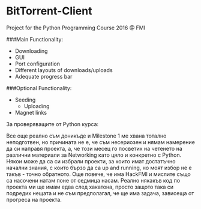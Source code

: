 # BitTorrent-Client
Project for the Python Programming Course 2016 @ FMI

###Main Functionality:
  * Downloading
  * GUI
  * Port configuration
  * Different layouts of downloads/uploads
  * Adequate progress bar

###Optional Functionality:
  * Seeding
    * Uploading
  * Magnet links


За проверяващите от Python курса:

Все още реално съм доникъде и Milestone 1 ме хвана тотално неподготвен, но причината не е, че съм несериозен и нямам намерение да си направя проекта, а, че този месец го посветих на четенето на различни материали за Networking като цяло и конкретно с Python. Някои може да са си избрали проекти, за които имат достатъчно начални знания, с които бързо да са up and running, но моят избор не е такъв - точно обратното. Още повече, че има HackFMI и мислите също са насочени натам поне от седмица насам. Реално някакъв код по проекта ми ще имам едва след хакатона, просто защото така си подредих нещата и не съм предполагал, че ще има задача, зависеща от прогреса на проекта.
